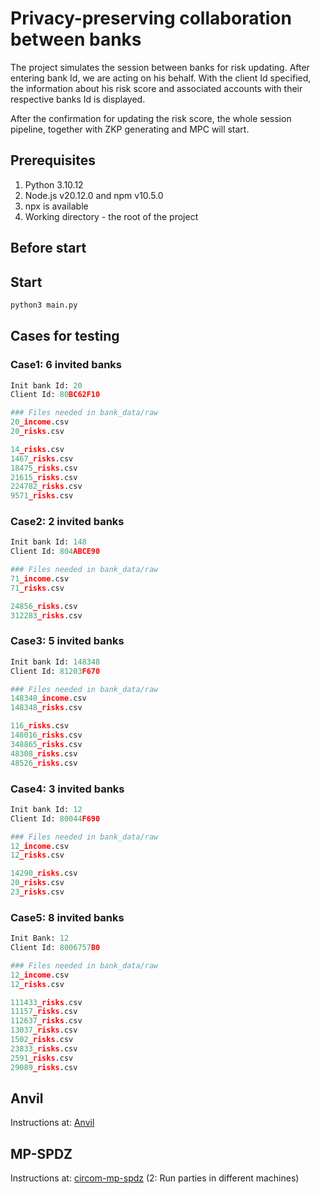 # Privacy-preserving collaboration between banks

The project simulates the session between banks for risk updating. After entering bank Id, we are acting on his behalf. With the client Id specified, the information about his risk score and associated accounts with their respective banks Id is displayed.

After the confirmation for updating the risk score, the whole session pipeline, together with ZKP generating and MPC will start.

## Prerequisites

1. Python 3.10.12
2. Node.js v20.12.0 and npm v10.5.0
3. npx is available
4. Working directory - the root of the project

## Before start





## Start

```python
python3 main.py
```


## Cases for testing

### Case1: 6 invited banks

```python
Init bank Id: 20
Client Id: 80BC62F10

### Files needed in bank_data/raw
20_income.csv
20_risks.csv

14_risks.csv
1467_risks.csv
18475_risks.csv
21615_risks.csv
224782_risks.csv
9571_risks.csv
```


### Case2: 2 invited banks

```python
Init bank Id: 148
Client Id: 804ABCE90

### Files needed in bank_data/raw
71_income.csv
71_risks.csv

24856_risks.csv
312283_risks.csv
```


### Case3: 5 invited banks

```python
Init bank Id: 148348
Client Id: 81203F670

### Files needed in bank_data/raw
148348_income.csv
148348_risks.csv

116_risks.csv
148016_risks.csv
348865_risks.csv
48308_risks.csv
48526_risks.csv
```

### Case4: 3 invited banks

```python
Init bank Id: 12
Client Id: 80044F690

### Files needed in bank_data/raw
12_income.csv
12_risks.csv

14290_risks.csv
20_risks.csv
23_risks.csv
```


### Case5: 8 invited banks

```python
Init Bank: 12
Client Id: 8006757B0

### Files needed in bank_data/raw
12_income.csv
12_risks.csv

111433_risks.csv
11157_risks.csv
112637_risks.csv
13037_risks.csv
1502_risks.csv
23833_risks.csv
2591_risks.csv
29089_risks.csv
```



## Anvil

Instructions at: [Anvil](https://medium.com/@maria.magdalena.makeup/foundry-anvil-a-local-ethereum-node-for-development-642ca28f7892)





## MP-SPDZ

Instructions at: [circom-mp-spdz](https://hackmd.io/Iuu9yge4ShKBjawAcmFjvw?view) (2: Run parties in different machines)